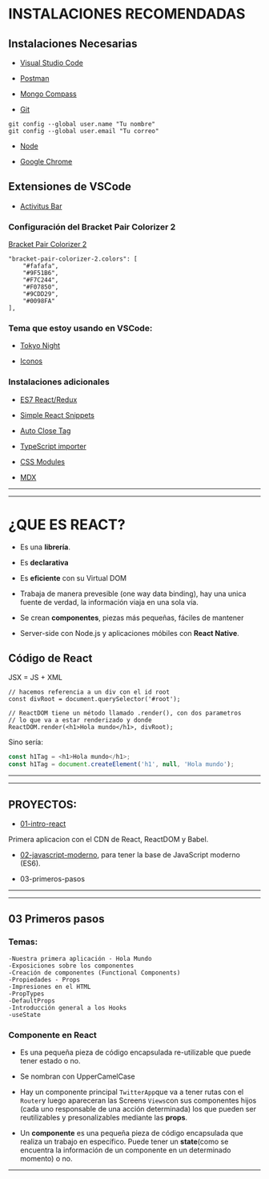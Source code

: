 
# INSTALACIONES RECOMENDADAS

## Instalaciones Necesarias

- [Visual Studio Code](https://code.visualstudio.com/)

- [Postman](https://www.postman.com/downloads/)

- [Mongo Compass](https://www.mongodb.com/try/download/compass)

- [Git](https://git-scm.com/)
```
git config --global user.name "Tu nombre"
git config --global user.email "Tu correo"
```

- [Node](https://nodejs.org/es/)

- [Google Chrome](https://www.google.com.mx/intl/es-419/chrome/?brand=CHBD&gclid=Cj0KCQiAtrnuBRDXARIsABiN-7AAMm13Ae3KDIib46Laxfe6tzD_w4yvDdpq5XsPw1eNlOkZ_0-3x3IaAvLEEALw_wcB&gclsrc=aw.ds)


## Extensiones de VSCode

- [Activitus Bar](https://marketplace.visualstudio.com/items?itemName=Gruntfuggly.activitusbar)

### Configuración del Bracket Pair Colorizer 2

[Bracket Pair Colorizer 2](https://marketplace.visualstudio.com/items?itemName=CoenraadS.bracket-pair-colorizer-2)
```
"bracket-pair-colorizer-2.colors": [
    "#fafafa",
    "#9F51B6",
    "#F7C244",
    "#F07850",
    "#9CDD29",
    "#0098FA"
],
```
### Tema que estoy usando en VSCode:

- [Tokyo Night](https://marketplace.visualstudio.com/items?itemName=enkia.tokyo-night)

- [Iconos](https://marketplace.visualstudio.com/items?itemName=PKief.material-icon-theme)

### Instalaciones adicionales

- [ES7 React/Redux](https://marketplace.visualstudio.com/items?itemName=dsznajder.es7-react-js-snippets)

- [Simple React Snippets](https://marketplace.visualstudio.com/items?itemName=burkeholland.simple-react-snippets)

- [Auto Close Tag](https://marketplace.visualstudio.com/items?itemName=formulahendry.auto-close-tag)

- [TypeScript importer](https://marketplace.visualstudio.com/items?itemName=pmneo.tsimporter)

- [CSS Modules](https://marketplace.visualstudio.com/items?itemName=clinyong.vscode-css-modules)

- [MDX](https://marketplace.visualstudio.com/items?itemName=silvenon.mdx)

---
---

# ¿QUE ES REACT?

- Es una **librería**.

- Es **declarativa**

- Es **eficiente** con su Virtual DOM

- Trabaja de manera prevesible (one way data binding), hay una unica fuente de verdad, la información viaja en una sola vía.

- Se crean **componentes**, piezas más pequeñas, fáciles de mantener

- Server-side con Node.js y aplicaciones móbiles con **React Native**.

## Código de React

JSX = JS + XML

```JSX
// hacemos referencia a un div con el id root
const divRoot = document.querySelector('#root');

// ReactDOM tiene un método llamado .render(), con dos parametros
// lo que va a estar renderizado y donde
ReactDOM.render(<h1>Hola mundo</h1>, divRoot);
```

Sino sería:

```JavaScript
const h1Tag = <h1>Hola mundo</h1>;
const h1Tag = document.createElement('h1', null, 'Hola mundo');
```

---
---

## PROYECTOS:

- [01-intro-react](https://github.com/eugenia1984/react-y-react-pro/tree/main/react/01-intro-react)

Primera aplicacion con el CDN de React, ReactDOM y Babel.

- [02-javascript-moderno](https://github.com/eugenia1984/react-y-react-pro/tree/main/react/02-javascript-moderno), para tener la base de JavaScript moderno (ES6).

- 03-primeros-pasos

---
---

## 03 Primeros pasos

### Temas:

```
-Nuestra primera aplicación - Hola Mundo
-Exposiciones sobre los componentes
-Creación de componentes (Functional Components)
-Propiedades - Props
-Impresiones en el HTML
-PropTypes
-DefaultProps
-Introducción general a los Hooks
-useState
```

### Componente en React

- Es una pequeña pieza de código encapsulada re-utilizable que puede tener estado o no.

- Se nombran con UpperCamelCase

- Hay un componente principal `TwitterApp`que va a tener rutas con el  `Router`y luego apareceran las Screens `Views`con sus componentes hijos (cada uno responsable de una acción determinada) los que pueden ser reutilizables y presonalizables mediante las **props**.

- Un **componente** es una pequeña pieza de código encapsulada que realiza un trabajo en específico. Puede tener un **state**(como se encuentra la información de un componente en un determinado momento) o no.

---